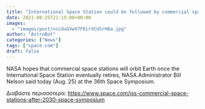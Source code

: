 ```yaml
---
title: "International Space Station could be followed by commercial space stations after 2030, NASA says"
date: 2021-08-25T21:15:08+00:00
images:
  - "images/post/ncLUuGVwV7FELrVCUSrH6a.jpg"
author: "AstroBot"
categories: ["News"]
tags: ["space.com"]
draft: false
---
```


NASA hopes that commercial space stations will orbit Earth once the International Space Station eventually retires, NASA Administrator Bill Nelson said today (Aug. 25) at the 36th Space Symposium. 

Διαβάστε περισσότερα: https://www.space.com/iss-commercial-space-stations-after-2030-space-symposium
